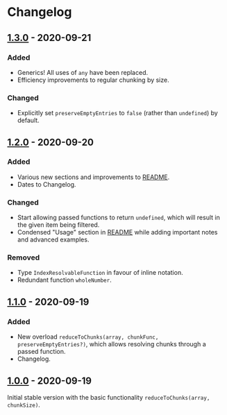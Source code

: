 # Changelog

## [1.3.0](https://github.com/sindrekjr/reduceToChunks/compare/v1.2.0...v1.3.0) - 2020-09-21
### Added
- Generics! All uses of `any` have been replaced.
- Efficiency improvements to regular chunking by size.

### Changed
- Explicitly set `preserveEmptyEntries` to `false` (rather than `undefined`) by default.


## [1.2.0](https://github.com/sindrekjr/reduceToChunks/compare/v1.1.0...v1.2.0) - 2020-09-20
### Added
- Various new sections and improvements to [README](https://github.com/sindrekjr/reduceToChunks/blob/master/README.md).
- Dates to Changelog.

### Changed
- Start allowing passed functions to return `undefined`, which will result in the given item being filtered.
- Condensed "Usage" section in [README](https://github.com/sindrekjr/reduceToChunks/blob/master/README.md) while adding important notes and advanced examples.

### Removed
- Type `IndexResolvableFunction` in favour of inline notation.
- Redundant function `wholeNumber`.


## [1.1.0](https://github.com/sindrekjr/reduceToChunks/compare/v1.0.0...v1.1.0) - 2020-09-19
### Added
- New overload `reduceToChunks(array, chunkFunc, preserveEmptyEntries?)`, which allows resolving chunks through a passed function.
- Changelog.

## [1.0.0](https://github.com/sindrekjr/reduceToChunks/tree/v1.0.0) - 2020-09-19
Initial stable version with the basic functionality `reduceToChunks(array, chunkSize)`.
